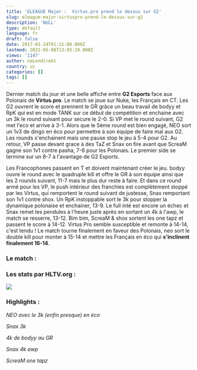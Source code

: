 ```yaml
---
title: 'ELEAGUE Major :  Virtus.pro prend le dessus sur G2'
slug: eleague-major-virtuspro-prend-le-dessus-sur-g2
description: 'NULL'
type: default
language: fr
draft: false
date: 2017-01-24T01:31:00.000Z
lastmod: 2022-05-08T13:03:29.000Z
views: '1147'
author: neLendirekt
country: us
categories: []
tags: []
---
```

Dernier match du jour et une belle affiche entre **G2 Esports** face aux Polonais de **Virtus.pro**. Le match se joue sur Nuke, les Français en CT. Les G2 ouvrent le score et prennent le GR grâce un beau travail de bodyy et RpK qui est en mode TANK sur ce début de compétition et enchaine avec un 3k le round suivant pour secure le 2-0\. Si VP met le round suivant, G2 met l'eco et arrive à 3-1\. Alors que le 5ème round est bien engagé, NEO sort un 1v3 de dingo en éco pour permettre à son équipe de faire mal aux G2\. Les rounds s'enchainent mais une pause stop le jeu à 5-4 pour G2\. Au retour, VP passe devant grace à des TaZ et Snax on fire avant que ScreaM gagne son 1v1 contre pasha, 7-6 pour les Polonais. Le premier side se termine sur un 8-7 à l'avantage de G2 Esports.

Les Francophones passent en T et doivent maintenant créer le jeu. bodyy ouvre le round avec le quadruple kill et offre le GR à son équipe ainsi que les 2 rounds suivant, 11-7 mais le plus dur reste à faire. Et dans ce round armé pour les VP, le push intérieur des franchies est complètement stoppé par les Virtus, qui remportent le round suivant de justesse, Snax remportant son 1v1 contre shox. Un RpK instoppable sort le 3k pour stopper la dynamique polonaise et enchainer, 13-9\. Le full inté est encore un échec et Snax remet les pendules à l'heure juste après en sortant un 4k à l'awp, le match se resserre, 13-12\. Bim bim, ScreaM & shox sortent les one tapz et passent le score à 14-12\. Virtus Pro semble susceptible et remonte à 14-14, c'est tendu ! Le match tourne finalement en faveur des Polonais, neo sort le double kill pour monter à 15-14 et mettre les Français en éco qui **s'inclinent finalement 16-14**.

### Le match :

### Les stats par HLTV.org : 

![](/storage/images/5886ae59d716c_393d01f9b28dee3de41b977a9af29db1png.png)

### Highlights :

_NEO avec le 3k (enfin presque) en éco_  

_Snax 3k_  

_4k de bodyy au GR_  

_Snax 4k awp_  

_ScreaM one tapz_  
